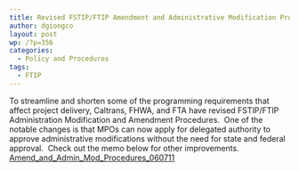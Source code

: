 ```yaml
---
title: Revised FSTIP/FTIP Amendment and Administrative Modification Procedures
author: dgiongco
layout: post
wp: /?p=356
categories:
  - Policy and Procedures
tags:
  - FTIP
---
```

To streamline and shorten some of the programming requirements that affect project delivery, Caltrans, FHWA, and FTA have revised FSTIP/FTIP Administration Modification and Amendment Procedures.  One of the notable changes is that MPOs can now apply for delegated authority to approve administrative modifications without the need for state and federal approval.  Check out the memo below for other improvements.  
[Amend\_and\_Admin\_Mod\_Procedures_060711][1]

 [1]: http://localhost:8888/wp-content/uploads/2011/07/amend_and_admin_mod_procedures_060711.pdf